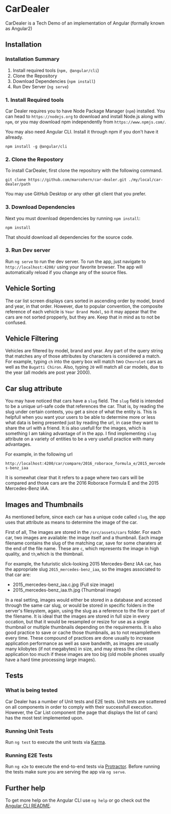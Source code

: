# CarDealer

CarDealer is a Tech Demo of an implementation of Angular (formally known as Angular2)

## Installation

### Installation Summary

1. Install required tools (`npm, @angular/cli`)
2. Clone the Repository
3. Download Dependencies (`npm install`)
4. Run Dev Server (`ng serve`)

### 1. Install Required tools

Car Dealer requires you to have Node Package Manager (`npm`) installed. You can head to `https://nodejs.org` to download and install Node.js along with `npm`, or you may download npm independently from `https://www.npmjs.com/`.

You may also need Angular CLI. Install it through npm if you don't have it allready.

`npm install -g @angular/cli`

### 2. Clone the Repostory

To install CarDealer, first clone the repository with the following command.

`git clone https://github.com/marcohern/car-dealer.git ./my/local/car-dealer/path`

You may use GitHub Desktop or any other git client that you prefer.

### 3. Download Dependencies

Next you must download dependencies by running `npm install`:

`npm install`

That should download all dependencies for the source code.

### 3. Run Dev server

Run `ng serve` to run the dev server. To run the app, just navigate to `http://localhost:4200/` using your favorite browser. The app will automatically reload if you change any of the source files.

## Vehicle Sorting

The car list screen displays cars sorted in ascending order by model, brand and year, in that order. However, due to popular convention, the composite reference of each vehicle is `Year Brand Model`, so it may appear that the cars are not sorted propperly, but they are. Keep that in mind as to not be confused.

## Vehicle Filtering

Vehicles are filtered by model, brand and year. Any part of the query string that matches any of those attributes by characters is considered a match. For example, typing `ch` into the query box will match two `Chevrolet` cars as well as the `Bugatti Chiron`. Also, typing `20` will match all car models, due to the year (all models are post year 2000).

## Car slug attribute

You may have noticed that cars have a `slug` field. The `slug` field is intended to be a unique url-safe code that references the car. That is, by reading the slug under certain contexts, you get a since of what the entity is. This is helpfull when you want your users to be able to determine more or less what data is being presented just by reading the url, in case they want to share the url with a friend. It is also usefull for the images, which is something I am taking advantage of in the app. I find implementing `slug` attribute on a variety of entities to be a very usefull practice with many advantages.

For example, in the following url

`http://localhost:4200/car/compare/2016_roborace_formula_e/2015_mercedes-benz_iaa`

It is somewhat clear that it refers to a page where two cars will be compared and those cars are the 2016 Roborace Formula E and the 2015 Mercedes-Benz IAA.

## Images and Thumbnails

As mentioned before, since each car has a unique code called `slug`, the app uses that attribute as means to determine the image of the car.

First of all, The images are stored in the `/src/assets/cars` folder. For each car, two images are available: the image itself and a thumbnail. Each image filename contains the slug of the matching car, save for some charaters at the end of the file name. These are `c`, which represents the image in high quality, and `th`,which is the thimbnail.

For example, the futuristic slick-looking 2015 Mercedes-Benz IAA car, has the appropriate slug `2015_mercedes-benz_iaa`, so the images associated to that car are:

- 2015_mercedes-benz_iaa.c.jpg (Full size image)
- 2015_mercedes-benz_iaa.th.jpg (Thumbnail image)

In a real setting, images would either be stored in a database and accesed through the same car slug, or would be stored in specific folders in the server's filesystem, again, using the slug as a reference to the file or part of the filename. It is ideal that the images are stored in full size in every occation, but that it would be resampled or resize for use as a single thumbnail or multiple thumbnails depending on the requirements. It is also good practice to save or cache those thumbnails, as to not resamplethem every time. These compound of practices are done usually to increase application performance as well as save bandwith, as images are usually many kilobytes (if not megabytes) in size, and may stress the client application too much if these images are too big (old mobile phones usually have a hard time processing large images).

## Tests

### What is being tested

Car Dealer has a number of Unit tests and E2E tests. Unit tests are scattered on all components in order to comply with their successfull execution. However, the Car List component (the page that displays the list of cars) has the most test implemented upon.

### Running Unit Tests

Run `ng test` to execute the unit tests via [Karma](https://karma-runner.github.io).

### Running E2E Tests

Run `ng e2e` to execute the end-to-end tests via [Protractor](http://www.protractortest.org/).
Before running the tests make sure you are serving the app via `ng serve`.

## Further help

To get more help on the Angular CLI use `ng help` or go check out the [Angular CLI README](https://github.com/angular/angular-cli/blob/master/README.md).
